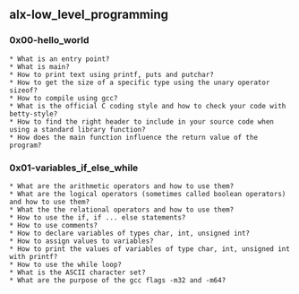 ## alx-low_level_programming  
  
  
### 0x00-hello_world  
  
	* What is an entry point?  
	* What is main?  
	* How to print text using printf, puts and putchar?  
	* How to get the size of a specific type using the unary operator sizeof?  
	* How to compile using gcc?  
	* What is the official C coding style and how to check your code with betty-style?  
	* How to find the right header to include in your source code when using a standard library function?  
	* How does the main function influence the return value of the program?  
  
### 0x01-variables_if_else_while  
	  
	* What are the arithmetic operators and how to use them?
	* What are the logical operators (sometimes called boolean operators) and how to use them?
	* What the the relational operators and how to use them?
	* How to use the if, if ... else statements?
	* How to use comments?
	* How to declare variables of types char, int, unsigned int?
	* How to assign values to variables?
	* How to print the values of variables of type char, int, unsigned int with printf?
	* How to use the while loop?
	* What is the ASCII character set?
	* What are the purpose of the gcc flags -m32 and -m64?
